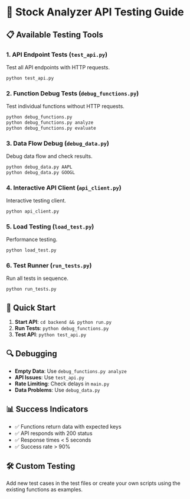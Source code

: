 # 🧪 Stock Analyzer API Testing Guide

## 📋 Available Testing Tools

### 1. **API Endpoint Tests** (`test_api.py`)
Test all API endpoints with HTTP requests.

```bash
python test_api.py
```

### 2. **Function Debug Tests** (`debug_functions.py`)
Test individual functions without HTTP requests.

```bash
python debug_functions.py
python debug_functions.py analyze
python debug_functions.py evaluate
```

### 3. **Data Flow Debug** (`debug_data.py`)
Debug data flow and check results.

```bash
python debug_data.py AAPL
python debug_data.py GOOGL
```

### 4. **Interactive API Client** (`api_client.py`)
Interactive testing client.

```bash
python api_client.py
```

### 5. **Load Testing** (`load_test.py`)
Performance testing.

```bash
python load_test.py
```

### 6. **Test Runner** (`run_tests.py`)
Run all tests in sequence.

```bash
python run_tests.py
```

## 🚀 Quick Start

1. **Start API**: `cd backend && python run.py`
2. **Run Tests**: `python debug_functions.py`
3. **Test API**: `python test_api.py`

## 🔍 Debugging

- **Empty Data**: Use `debug_functions.py analyze`
- **API Issues**: Use `test_api.py`
- **Rate Limiting**: Check delays in `main.py`
- **Data Problems**: Use `debug_data.py`

## 📊 Success Indicators

- ✅ Functions return data with expected keys
- ✅ API responds with 200 status
- ✅ Response times < 5 seconds
- ✅ Success rate > 90%

## 🛠️ Custom Testing

Add new test cases in the test files or create your own scripts using the existing functions as examples.
